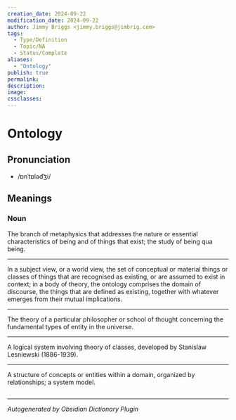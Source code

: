 ```yaml
---
creation_date: 2024-09-22
modification_date: 2024-09-22
author: Jimmy Briggs <jimmy.briggs@jimbrig.com>
tags:
  - Type/Definition
  - Topic/NA
  - Status/Complete
aliases:
  - "Ontology"
publish: true
permalink:
description:
image:
cssclasses:
---
```


# Ontology

## Pronunciation

- /ɒnˈtɒləd͡ʒi/

## Meanings

### Noun

The branch of metaphysics that addresses the nature or essential characteristics of being and of things that exist; the study of being qua being.

---

In a subject view, or a world view, the set of conceptual or material things or classes of things that are recognised as existing, or are assumed to exist in context; in a body of theory, the ontology comprises the domain of discourse, the things that are defined as existing, together with whatever emerges from their mutual implications.

---

The theory of a particular philosopher or school of thought concerning the fundamental types of entity in the universe.

---

A logical system involving theory of classes, developed by Stanislaw Lesniewski (1886-1939).

---

A structure of concepts or entities within a domain, organized by relationships; a system model.



## 



***

*Autogenerated by Obsidian Dictionary Plugin*
